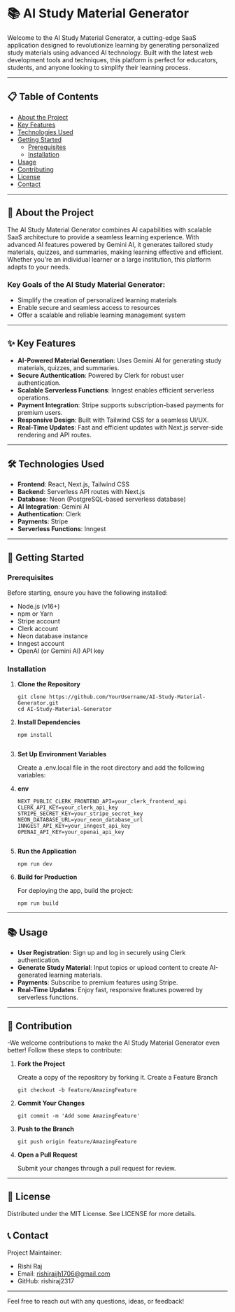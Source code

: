 
# 📚 AI Study Material Generator

Welcome to the AI Study Material Generator, a cutting-edge SaaS application designed to revolutionize learning by generating personalized study materials using advanced AI technology. Built with the latest web development tools and techniques, this platform is perfect for educators, students, and anyone looking to simplify their learning process.

---

## 📋 Table of Contents
- [About the Project](#about-the-project)
- [Key Features](#key-features)
- [Technologies Used](#technologies-used)
- [Getting Started](#getting-started)
  - [Prerequisites](#prerequisites)
  - [Installation](#installation)
- [Usage](#usage)
- [Contributing](#contributing)
- [License](#license)
- [Contact](#contact)

---

## 📝 About the Project

The AI Study Material Generator combines AI capabilities with scalable SaaS architecture to provide a seamless learning experience. With advanced AI features powered by Gemini AI, it generates tailored study materials, quizzes, and summaries, making learning effective and efficient. Whether you're an individual learner or a large institution, this platform adapts to your needs.

### Key Goals of the AI Study Material Generator:
- Simplify the creation of personalized learning materials
- Enable secure and seamless access to resources
- Offer a scalable and reliable learning management system

---

## ✨ Key Features

- **AI-Powered Material Generation**: Uses Gemini AI for generating study materials, quizzes, and summaries.
- **Secure Authentication**: Powered by Clerk for robust user authentication.
- **Scalable Serverless Functions**: Inngest enables efficient serverless operations.
- **Payment Integration**: Stripe supports subscription-based payments for premium users.
- **Responsive Design**: Built with Tailwind CSS for a seamless UI/UX.
- **Real-Time Updates**: Fast and efficient updates with Next.js server-side rendering and API routes.

---

## 🛠 Technologies Used

- **Frontend**: React, Next.js, Tailwind CSS
- **Backend**: Serverless API routes with Next.js
- **Database**: Neon (PostgreSQL-based serverless database)
- **AI Integration**: Gemini AI
- **Authentication**: Clerk
- **Payments**: Stripe
- **Serverless Functions**: Inngest

---

## 🚀 Getting Started

### Prerequisites

Before starting, ensure you have the following installed:

- Node.js (v16+)
- npm or Yarn
- Stripe account
- Clerk account
- Neon database instance
- Inngest account
- OpenAI (or Gemini AI) API key

### Installation

1. **Clone the Repository**
   
   ```
   git clone https://github.com/YourUsername/AI-Study-Material-Generator.git
   cd AI-Study-Material-Generator

2. **Install Dependencies**
   
   ```
   npm install
 
3. **Set Up Environment Variables**
   
   Create a .env.local file in the root directory and add the following variables:

5. **env**
   
    ```
    NEXT_PUBLIC_CLERK_FRONTEND_API=your_clerk_frontend_api
    CLERK_API_KEY=your_clerk_api_key
    STRIPE_SECRET_KEY=your_stripe_secret_key
    NEON_DATABASE_URL=your_neon_database_url
    INNGEST_API_KEY=your_inngest_api_key
    OPENAI_API_KEY=your_openai_api_key


6. **Run the Application**
   
    ```
    npm run dev
    ```

7. **Build for Production**
   
    For deploying the app, build the project:
    ```
    npm run build
    ```
---

## 📚 Usage
- **User Registration**: Sign up and log in securely using Clerk authentication.
- **Generate Study Material**: Input topics or upload content to create AI-generated learning materials.
- **Payments**: Subscribe to premium features using Stripe.
- **Real-Time Updates**: Enjoy fast, responsive features powered by serverless functions.

---

## 🤝 Contribution

-We welcome contributions to make the AI Study Material Generator even better! Follow these steps to contribute:

1. **Fork the Project**
   
    Create a copy of the repository by forking it.
    Create a Feature Branch
    ```
    git checkout -b feature/AmazingFeature

2. **Commit Your Changes**
   
    ```
    git commit -m 'Add some AmazingFeature'
    ```

3. **Push to the Branch**
   
    ```
    git push origin feature/AmazingFeature

4. **Open a Pull Request**

    Submit your changes through a pull request for review.

---

## 📜 License
Distributed under the MIT License. See LICENSE for more details.

## 📞 Contact
Project Maintainer:

- Rishi Raj
- Email: rishirajjh1706@gmail.com
- GitHub: rishiraj2317

---
Feel free to reach out with any questions, ideas, or feedback!
